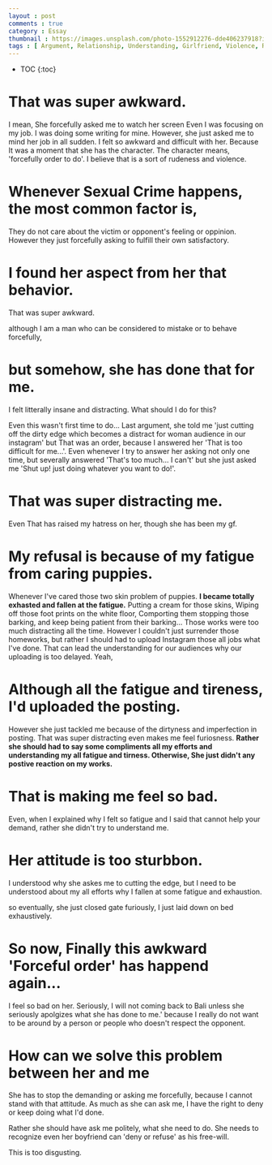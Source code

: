 ```yaml
---
layout : post
comments : true
category : Essay
thumbnail : https://images.unsplash.com/photo-1552912276-dde406237918?ixlib=rb-1.2.1&ixid=eyJhcHBfaWQiOjEyMDd9&auto=format&fit=crop&w=1050&q=80
tags : [ Argument, Relationship, Understanding, Girlfriend, Violence, Respect]
---
```


* TOC
{:toc}

# That was super awkward.
I mean, She forcefully asked me to watch her screen
Even I was focusing on my job.
I was doing some writing for mine.
However, she just asked me to mind her job in all sudden.
I felt so awkward and difficult with her.
Because It was a moment that she has the character.
The character means, 'forcefully order to do'.
I believe that is a sort of rudeness and violence.

# Whenever Sexual Crime happens, the most common factor is,
They do not care about the victim or opponent's feeling or oppinion.
However they just forcefully asking to fulfill their own satisfactory.

# I found her aspect from her that behavior.
That was super awkward.

although I am a man who can be considered to mistake or to behave forcefully,

# but somehow, she has done that for me.
I felt litterally insane and distracting.
What should I do for this?

Even this wasn't first time to do...
Last argument, she told me 'just cutting off the dirty edge which becomes a distract for woman audience in our instagram'
but That was an order, because I answered her 'That is too difficult for me...'.
Even whenever I try to answer her asking not only one time, but severally answered 'That's too much... I can't'
but she just asked me 'Shut up! just doing whatever you want to do!'.

# That was super distracting me.
Even That has raised my hatress on her, though she has been my gf.

# My refusal is because of my fatigue from caring puppies. 
Whenever I've cared those two skin problem of puppies. **I became totally exhasted and fallen at the fatigue.**
Putting a cream for those skins, Wiping off those foot prints on the white floor, Comporting them stopping those barking, and keep being patient from their barking... Those works were too much distracting all the time.
However I couldn't just surrender those homeworks, but rather I should had to upload Instagram those all jobs what I've done. That can lead the understanding for our audiences why our uploading is too delayed. Yeah, 
# Although all the fatigue and tireness, I'd uploaded the posting.
However she just tackled me because of the dirtyness and imperfection in posting.
That was super distracting even makes me feel furiosness.
**Rather she should had to say some compliments all my efforts and understanding my all fatigue and tirness. Otherwise, She just didn't any postive reaction on my works.**

# That is making me feel so bad.
Even, when I explained why I felt so fatigue and I said that cannot help your demand, rather she didn't try to understand me. 

# Her attitude is too sturbbon.
I understood why she askes me to cutting the edge, but I need to be understood about my all efforts why I fallen at some fatigue and exhaustion.
 
so eventually, she just closed gate furiously, I just laid down on bed exhaustively.

# So now, Finally this awkward 'Forceful order' has happend again...
I feel so bad on her.
Seriously, I will not coming back to Bali unless she seriously apolgizes what she has done to me.'
because I really do not want to be around by a person or people who doesn't respect the opponent.

# How can we solve this problem between her and me
She has to stop the demanding or asking me forcefully, because I cannot stand with that attitude. As much as she can ask me, I have the right to deny or keep doing what I'd done.

Rather she should have ask me politely, what she need to do.
She needs to recognize even her boyfriend can 'deny or refuse' as his free-will.

This is too disgusting.
